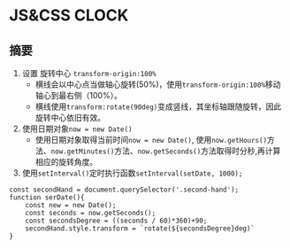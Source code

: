
# JS&CSS CLOCK

## 摘要

1. 设置 旋转中心 `transform-origin:100%`
	- 横线会以中心点当做轴心旋转(50%)，使用`transform-origin:100%`移动 轴心到最右侧（100%）。
	- 横线使用`transform:rotate(90deg)`变成竖线，其坐标轴跟随旋转，因此旋转中心依旧有效。
2. 使用日期对象`now = new Date()`
	- 使用日期对象取得当前时间`now = new Date()`, 使用`now.getHours()`方法、`now.getMinutes()`方法、`now.getSeconds()`方法取得时分秒,再计算相应的旋转角度。
3. 使用`setInterval()`定时执行函数`setInterval(setDate, 1000);`


```
const secondHand = document.querySelector('.second-hand');
function serDate(){
	const new = new Date();
	const seconds = now.getSeconds();
	const secondsDegree = ((seconds / 60)*360)+90;
	secondHand.style.transform = `rotate(${secondsDegree}deg)`
}
```
